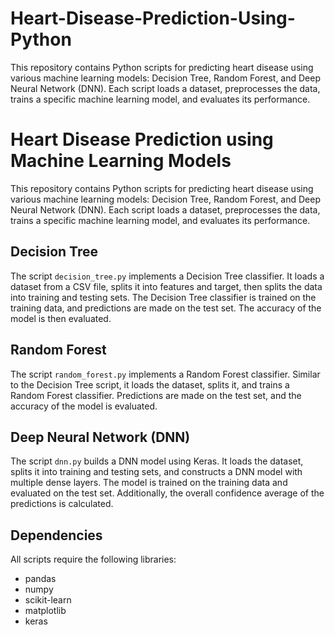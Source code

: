 # Heart-Disease-Prediction-Using-Python

This repository contains Python scripts for predicting heart disease using various machine learning models: Decision Tree, Random Forest, and Deep Neural Network (DNN). Each script loads a dataset, preprocesses the data, trains a specific machine learning model, and evaluates its performance.


# Heart Disease Prediction using Machine Learning Models

This repository contains Python scripts for predicting heart disease using various machine learning models: Decision Tree, Random Forest, and Deep Neural Network (DNN). Each script loads a dataset, preprocesses the data, trains a specific machine learning model, and evaluates its performance.

## Decision Tree

The script `decision_tree.py` implements a Decision Tree classifier. It loads a dataset from a CSV file, splits it into features and target, then splits the data into training and testing sets. The Decision Tree classifier is trained on the training data, and predictions are made on the test set. The accuracy of the model is then evaluated.

## Random Forest

The script `random_forest.py` implements a Random Forest classifier. Similar to the Decision Tree script, it loads the dataset, splits it, and trains a Random Forest classifier. Predictions are made on the test set, and the accuracy of the model is evaluated.

## Deep Neural Network (DNN)

The script `dnn.py` builds a DNN model using Keras. It loads the dataset, splits it into training and testing sets, and constructs a DNN model with multiple dense layers. The model is trained on the training data and evaluated on the test set. Additionally, the overall confidence average of the predictions is calculated.

## Dependencies

All scripts require the following libraries:
- pandas
- numpy
- scikit-learn
- matplotlib
- keras
